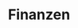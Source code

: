 ---
title: Finanzen
crosslinks:
- financialindependence
- de
- investing
- eupersonalfinance
- EuropeFIRE
- weedstocks
- btc
- de_crypto
- botwatch
- Entrepreneur
- personalfinance
- youtubot
- berlin
- john_yukis_bots
- jaxx
- ynab
- MealPrepSunday
- kraken_traders
- wallstreetbets
- bapcsalesgermany
---